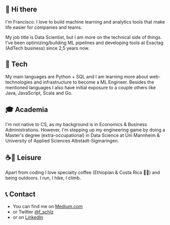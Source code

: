 ## 👋 Hi there

<!--
**fschlz/fschlz** is a ✨ _special_ ✨ repository because its `README.md` (this file) appears on your GitHub profile.

Here are some ideas to get you started:

- 🔭 I’m currently working on ...
- 🌱 I’m currently learning ...
- 👯 I’m looking to collaborate on ...
- 🤔 I’m looking for help with ...
- 💬 Ask me about ...
- 📫 How to reach me: ...
- 😄 Pronouns: ...
- ⚡ Fun fact: ...
-->

I'm Francisco.
I love to build machine learning and analytics tools that make life easier for companies and teams.

My job title is Data Scientist, but I am more on the technical side of things.
I've been optimizing/building ML pipelines and developing tools at Exactag (AdTech business) since 2,5 years now.

## 🤖 Tech

My main languages are Python + SQL and I am learning more about web-technologies and infrastructure to become a ML Engineer.
Besides the mentioned languages I also have initial exposure to a couple others like Java, JavaScript, Scala and Go.

## 🎓 Academia

I'm not native to CS, as my background is in Economics & Business Administrations.
However, I'm stepping up my engineering game by doing a Master's degree (extra-occupational) in Data Science at Uni Mannheim & University of Applied Sciences Albstadt-Sigmaringen.

## ☕️🌲 Leisure

Apart from coding I love specialty coffee (Ethiopian & Costa Rica 👌🏼) and being outdoors. I run, I hike, I climb.

## 📞 Contact

- You can find me on [Medium.com](https://fschulz.medium.com)
- or Twitter [@f_schlz](https://twitter.com/f_schlz)
- or on [LinkedIn](https://www.linkedin.com/in/francisco-schulz/)
